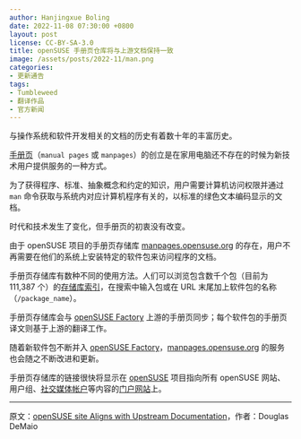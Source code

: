 ```yaml
---
author: Hanjingxue Boling
date: 2022-11-08 07:30:00 +0800
layout: post
license: CC-BY-SA-3.0
title: openSUSE 手册页仓库将与上游文档保持一致
image: /assets/posts/2022-11/man.png
categories:
- 更新通告
tags:
- Tumbleweed
- 翻译作品
- 官方新闻
---
```


与操作系统和软件开发相关的文档的历史有着数十年的丰富历史。

[手册页](https://en.opensuse.org/SDB:Manual_pages)（`manual pages` 或 `manpages`）的创立是在家用电脑还不存在的时候为新技术用户提供服务的一种方式。

为了获得程序、标准、抽象概念和约定的知识，用户需要计算机访问权限并通过 `man` 命令获取与系统内对应计算机程序有关的，以标准的绿色文本编码显示的文档。

时代和技术发生了变化，但手册页的初衷没有改变。

由于 openSUSE 项目的手册页存储库 [manpages.opensuse.org](https://manpages.opensuse.org/) 的存在，用户不再需要在他们的系统上安装特定的软件包来访问程序的文档。

手册页存储库有数种不同的使用方法。人们可以浏览包含数千个包（目前为 111,387 个）的[存储库索引](https://manpages.opensuse.org/openSUSE%20Tumbleweed/index.html)，在搜索中输入包或在 URL 末尾加上软件包的名称（`/package_name`）。

手册页存储库会与 [openSUSE Factory](https://en.opensuse.org/Portal:Factory) 上游的手册页同步；每个软件包的手册页译文则基于上游的翻译工作。

随着新软件包不断并入 [openSUSE Factory](https://en.opensuse.org/Portal:Factory)，[manpages.opensuse.org](https://manpages.opensuse.org/) 的服务也会随之不断改进和更新。

手册页存储库的链接很快将显示在 [openSUSE](https://get.opensuse.org/) 项目指向所有 openSUSE 网站、用户组、[社交媒体帐户](https://en.opensuse.org/openSUSE:Communication_channels#Social_networks)等内容的[门户网站](https://github.com/openSUSE/universe-o-o/)上。

------

原文：[openSUSE site Aligns with Upstream Documentation](https://news.opensuse.org/2022/11/08/os-site-aligns-w-upstream-documentation/)，作者：Douglas DeMaio